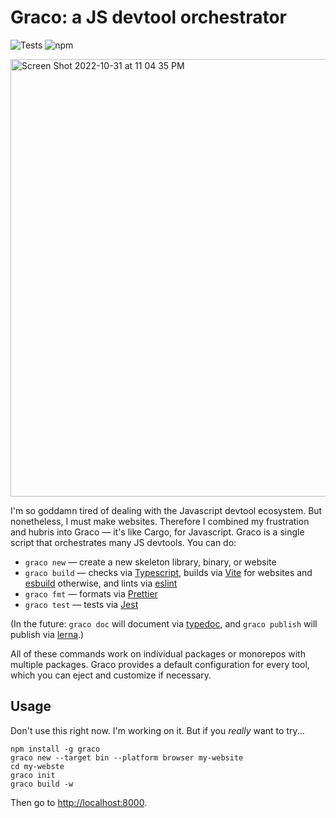 # Graco: a JS devtool orchestrator

![Tests](https://github.com/willcrichton/graco/actions/workflows/tests.yaml/badge.svg)
![npm](https://img.shields.io/npm/v/graco)

<img width="700" alt="Screen Shot 2022-10-31 at 11 04 35 PM" src="https://user-images.githubusercontent.com/663326/199170700-60027b7f-dfaa-43d6-8afe-3296d8307727.png">

I'm so goddamn tired of dealing with the Javascript devtool ecosystem. But nonetheless, I must make websites. Therefore I combined my frustration and hubris into Graco &mdash; it's like Cargo, for Javascript. Graco is a single script that orchestrates many JS devtools. You can do:

* `graco new` &mdash; create a new skeleton library, binary, or website
* `graco build` &mdash; checks via [Typescript](https://www.typescriptlang.org/), builds via [Vite](https://vitejs.dev/) for websites and [esbuild](https://esbuild.github.io/) otherwise, and lints via [eslint](https://eslint.org/)
* `graco fmt` &mdash; formats via [Prettier](https://prettier.io/)
* `graco test` &mdash; tests via [Jest](https://jestjs.io/)

(In the future: `graco doc` will document via [typedoc](https://typedoc.org/), and `graco publish` will publish via [lerna](https://lerna.js.org/).)

All of these commands work on individual packages or monorepos with multiple packages. Graco provides a default configuration for every tool, which you can eject and customize if necessary.

## Usage

Don't use this right now. I'm working on it. But if you *really* want to try...

```
npm install -g graco
graco new --target bin --platform browser my-website
cd my-webste
graco init
graco build -w
```

Then go to <http://localhost:8000>.
